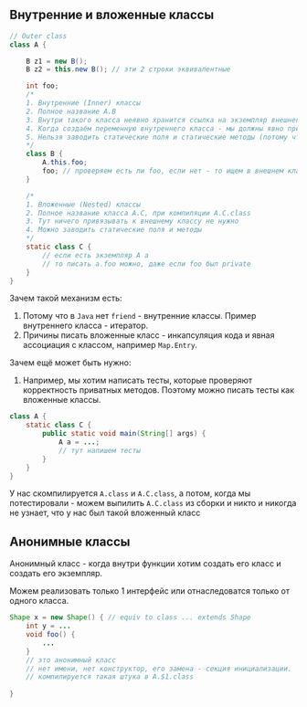 ##  Внутренние и вложенные классы

```java
// Outer class
class A {

    B z1 = new B();
    B z2 = this.new B(); // эти 2 строки эквивалентные

    int foo;
    /*
    1. Внутренние (Inner) классы
    2. Полное название A.B
    3. Внутри такого класса неявно хранится ссылка на экземпляр внешнего класса A.this
    4. Когда создаём переменную внутреннего класса - мы должны явно привязать его к экземпляру внешнего класса
    5. Нельзя заводить статические поля и статические методы (потому что можно написать во внешнем классе и будет такое же поведение, поэтому запретили)
    */
    class B {
        A.this.foo;
        foo; // проверяем есть ли foo, если нет - то ищем в внешнем классе и т.д.
    }

    /*
    1. Вложенные (Nested) классы
    2. Полное название класса A.C, при компиляции A.C.class
    3. Тут ничего привязывать к внешнему классу не нужно
    4. Можно заводить статические поля и методы
    */
    static class C {
        // если есть экземпляр A a
        // то писать a.foo можно, даже если foo был private
    }
}
```

Зачем такой механизм есть:
1. Потому что в `Java` нет `friend` - внутренние классы. Пример внутреннего класса - итератор.
1. Причины писать вложенные класс - инкапсуляция кода и явная ассоциация с классом, например `Map.Entry`.

Зачем ещё может быть нужно:
1. Например, мы хотим написать тесты, которые проверяют корректность приватных методов. Поэтому можно писать тесты как вложенные классы.

```java
class A {
    static class C {
        public static void main(String[] args) {
            A a = ...;
            // тут напишем тесты
        }
    }
}
```

У нас скомпилируется `A.class` и `A.C.class`, а потом, когда мы потестировали - можем выпилить `A.C.class` из сборки и никто и никогда не узнает, что у нас был такой вложенный класс

## Анонимные классы

Анонимный класс - когда внутри функции хотим создать его класс и создать его экземпляр.

Можем реализовать только 1 интерфейс или отнаследоватся только от одного класса.

```java
Shape x = new Shape() { // equiv to class ... extends Shape
    int y = ...
    void foo() {
        ...
    }
    // это анонимный класс
    // нет имени, нет конструктор, его замена - секция инициализации.
    // компилируется такая штука в A.$1.class
    
}
```